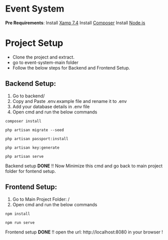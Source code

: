 # Event System

**Pre Requirements**:
Install [Xamp 7.4](https://www.apachefriends.org/download.html)
Install [Composer](https://getcomposer.org/)
Install [Node.js](https://nodejs.org/en/)

# Project Setup

- Clone the project and extract.
- go to event-system-main folder
- Follow the below steps for Backend and Frontend Setup.

## Backend Setup:

1.  Go to backend/
2.  Copy and Paste .env.example file and rename it to .env
3.  Add your database details in .env file
4.  Open cmd and run the below commands

```
composer install
```

```
php artisan migrate --seed
```

```
php artisan passport:install
```

```
php artisan key:generate
```

```
php artisan serve
```

Backend setup **DONE** !!
Now Minimize this cmd and go back to main project folder for fontend setup.

## Frontend Setup:

1.  Go to Main Project Folder: /
2.  Open cmd and run the below commands

```
npm install
```

```
npm run serve
```

Frontend setup **DONE** !!
open the url: http://localhost:8080 in your browser !
